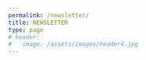```yaml
---
permalink: /newsletter/
title: NEWSLETTER
type: page
# header:
#   image: /assets/images/header4.jpg
---
```


<iframe data-w-type="embedded" frameborder="0" scrolling="no" marginheight="0" marginwidth="0" src="https://sirix.mjt.lu/wgt/sirix/xnx2/form?c=20b8d75c" width="100%" style="height: 0;"></iframe>

<script type="text/javascript" src="https://app.mailjet.com/pas-nc-embedded-v1.js"></script>